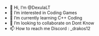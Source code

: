 - 👋 Hi, I’m @DexulaLT
- 👀 I’m interested in Coding Games
- 🌱 I’m currently learning C++ Coding
- 💞️ I’m looking to collaborate on Dont Know
- 📫 How to reach me Discord : _drakos12
